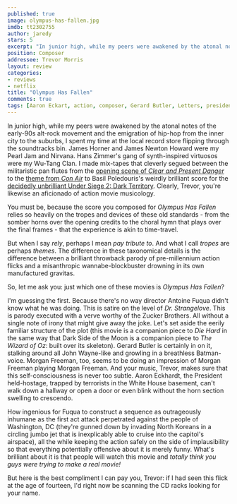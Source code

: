```yaml
---
published: true
image: olympus-has-fallen.jpg
imdb: tt2302755
author: jaredy
stars: 5
excerpt: "In junior high, while my peers were awakened by the atonal notes of the early-90s alt-rock movement and the emigration of hip-hop from the inner city to the suburbs, I spent my time at the local record store flipping through the soundtracks bin. James Horner and James Newton Howard were my Pearl Jam and Nirvana. Hans Zimmer's gang of synth-inspired virtuosos were my Wu-Tang Clan. I made mix-tapes that cleverly segued between the militaristic pan flutes from the opening scene of _Clear and Present Danger_ to the theme from _Con Air_ to Basil Poledouris's weirdly brilliant score for the decidedly unbrilliant Under Siege 2: Dark Territory. Clearly, Trevor, you're likewise an aficionado of action movie musicology."
position: Composer
addressee: Trevor Morris
layout: review
categories:
- reviews
- netflix
title: "Olympus Has Fallen"
comments: true
tags: [Aaron Eckart, action, composer, Gerard Butler, Letters, president, white house]
---
```

In junior high, while my peers were awakened by the atonal notes of the early-90s alt-rock movement and the emigration of hip-hop from the inner city to the suburbs, I spent my time at the local record store flipping through the soundtracks bin. James Horner and James Newton Howard were my Pearl Jam and Nirvana. Hans Zimmer's gang of synth-inspired virtuosos were my Wu-Tang Clan. I made mix-tapes that cleverly segued between the militaristic pan flutes from the [opening scene of _Clear and Present Danger_][1] to the [theme from _Con Air_][2] to Basil Poledouris's weirdly brilliant score for the [decidedly unbrilliant Under Siege 2: Dark Territory][3]. Clearly, Trevor, you're likewise an aficionado of action movie musicology.

   [1]: http://www.youtube.com/watch?v=lUgH-lBeX_M
   [2]: http://www.youtube.com/watch?v=lnywcTqsg18
   [3]: http://www.youtube.com/watch?v=g20YT2jzDb0

You must be, because the score you composed for _Olympus Has Fallen_ relies so heavily on the tropes and devices of these old standards - from the somber horns over the opening credits to the choral hymn that plays over the final frames - that the experience is akin to time-travel.

But when I say _rely_, perhaps I mean _pay tribute to_. And what I call _tropes_ are perhaps _themes_. The difference in these taxonomical details is the difference between a brilliant throwback parody of pre-millennium action flicks and a misanthropic wannabe-blockbuster drowning in its own manufactured gravitas.

So, let me ask you: just which one of these movies is _Olympus Has Fallen_?

I'm guessing the first. Because there's no way director Antoine Fuqua didn't know what he was doing. This is satire on the level of _Dr. Strangelove_. This is parody executed with a verve worthy of the Zucker Brothers. All without a single note of irony that might give away the joke. Let's set aside the eerily familiar structure of the plot (this movie is a companion piece to _Die Hard_ in the same way that Dark Side of the Moon is a companion piece to _The Wizard of Oz_: built over its skeleton). Gerard Butler is certainly in on it, stalking around all John Wayne-like and growling in a breathless Batman-voice. Morgan Freeman, too, seems to be doing an impression of Morgan Freeman playing Morgan Freeman. And your music, Trevor, makes sure that this self-consciousness is never too subtle. Aaron Eckhardt, the President held-hostage, trapped by terrorists in the White House basement, can't walk down a hallway or open a door or even blink without the horn section swelling to crescendo.

How ingenious for Fuqua to construct a sequence as outrageously inhumane as the first act attack perpetrated against the people of Washington, DC (they're gunned down by invading North Koreans in a circling jumbo jet that is inexplicably able to cruise into the capitol's airspace), all the while keeping the action safely on the side of implausibility so that everything potentially offensive about it is merely funny. What's brilliant about it is that people will watch this movie and _totally think you guys were trying to make a real movie!_

But here is the best compliment I can pay you, Trevor: if I had seen this flick at the age of fourteen, I'd right now be scanning the CD racks looking for your name.